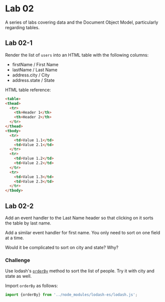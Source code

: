 # Lab 02

A series of labs covering data and the Document Object Model, particularly regarding tables.

## Lab 02-1

Render the list of `users` into an HTML table with the following columns:

- firstName / First Name
- lastName / Last Name
- address.city / City
- address.state / State

HTML table reference:

```html
<table>
<thead>
  <tr>
    <th>Header 1</th>
    <th>Header 2</th>
  </tr>
</thead>
<tbody>
  <tr>
    <td>Value 1.1</td>
    <td>Value 2.1</td>
  </tr>
  <tr>
    <td>Value 1.2</td>
    <td>Value 2.2</td>
  </tr>
  <tr>
    <td>Value 1.3</td>
    <td>Value 2.3</td>
  </tr>
</tbody>
```

## Lab 02-2

Add an event handler to the Last Name header so that clicking on it sorts the table by last name. 

Add a similar event handler for first name. You only need to sort on one field at a time.

Would it be complicated to sort on city and state? Why?

### Challenge
Use lodash's [`orderBy`](https://lodash.com/docs/4.17.15#orderBy) method to sort the list of people. Try it with city and state as well. 

Import `orderBy` as follows:
```javascript
import {orderBy} from '../node_modules/lodash-es/lodash.js';
```